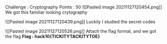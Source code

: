 Challenge : Cryptography
Points : 50 
![[Pasted image 20211127120454.png]]
We got this familiar looking crytography

![[Pasted image 20211127120439.png]]
Luckily I studied the secret codes 

![[Pasted image 20211127120526.png]]
Attach the flag format, and we got the flag 
**Flag : hack10{TICKITYTACKITYTOE}**